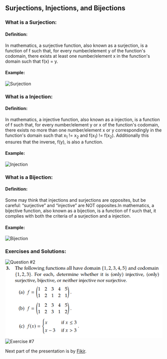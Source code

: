 ## Surjections, Injections, and Bijections
### What is a Surjection:
#### Definition:
In mathematics, a surjective function, also known as a surjection, is a function of f such that, for every number/element y of the function's codomain, there exists at least one number/element x in the function's domain such that f(x) = y.
#### Example:
![Surjection](https://d138zd1ktt9iqe.cloudfront.net/media/seo_landing_files/surjective-function-1629606372.png)
### What is a Injection:
#### Definition:
In mathematics, a injective function, also known as a injection, is a function of f such that, for every number/element y or x of the function's codomain, there exists no more than one number/element x or y correspondingly in the function's domain such that x<sub>1</sub> != x<sub>2</sub> and f(x<sub>1</sub>) != f(x<sub>2</sub>). Additionally this ensures that the inverse, f(y), is also a function.
#### Example:
![Injection](https://calcworkshop.com/wp-content/uploads/arrow-diagram-injective.png)
### What is a Bijection:
#### Definition:
Some may think that injections and surjections are opposites, but be careful: “surjective” and “injective” are NOT opposites.In mathematics, a bijective function, also known as a bijection, is a function of f such that, it complies with both the criteria of a surjection and a injection.
#### Example:
![Bijection](https://ds055uzetaobb.cloudfront.net/brioche/uploads/EkswlzPrzb-examp.svg?width=300)
### Exercises and Solutions:
![Question #2](![image.png](Question2.png))
![Question #3](image-1.png)
![Exercise #7](https://media.cheggcdn.com/media/2dc/2dc00d11-64d0-451b-ad6f-245f947d8423/phpubA6KX)

Next part of the presentation is by [Fikir](https://github.com/StrwHatF1k1r/csc208/blob/main/Chapter_0.4_Presentation_(48-49).md).